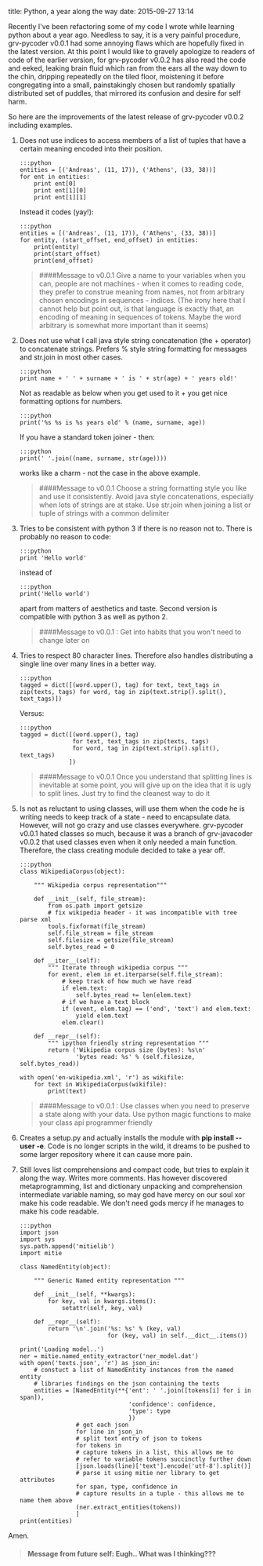 title: Python, a year along the way
date: 2015-09-27 13:14

Recently I've been refactoring some of my code I wrote while learning python
about a year ago.
Needless to say, it is a very painful procedure, grv-pycoder v0.0.1 had some
annoying flaws which are hopefully fixed in the latest version. At this point
I would like to gravely apologize to readers of code of the earlier version,
for grv-pycoder v0.0.2 has also read the code and eeked, leaking 
brain fluid which ran from the ears all the way down to the chin,
dripping repeatedly on the tiled floor, moistening it before congregating
into a small, painstakingly chosen but randomly spatially distributed set of puddles,
that mirrored its confusion and desire for self harm.

So here are the improvements of the latest release of grv-pycoder v0.0.2
including examples.

1.	Does not use indices to access members of a list of tuples that have a
certain meaning encoded into their position.

		:::python
		entities = [('Andreas', (11, 17)), ('Athens', (33, 38))]
		for ent in entities:
			print ent[0]
			print ent[1][0]
			print ent[1][1] 

    Instead it codes (yay!):

		:::python
		entities = [('Andreas', (11, 17)), ('Athens', (33, 38))]
		for entity, (start_offset, end_offset) in entities:
			print(entity)
			print(start_offset)
			print(end_offset)

	> ####Message to v0.0.1
	> Give a name to your variables when you can, people are not machines - when it
	> comes to reading code, they prefer to construe meaning from names,
	> not from arbitrary chosen encodings in sequences - indices.
	> (The irony here that I cannot help but point out, is that language is exactly that,
	>  an encoding of meaning in sequences of tokens. Maybe the word arbitrary is
	>  somewhat more important than it seems)

2.	Does not use what I call java style string concatenation (the + operator) to concatenate 
	strings. Prefers % style string formatting for messages and str.join in most
	other cases.

		:::python
		print name + ' ' + surname + ' is ' + str(age) + ' years old!'
	
	Not as readable as below when you get used to it + you get nice formatting options for numbers.

		:::python
		print('%s %s is %s years old' % (name, surname, age))

	If you have a standard token joiner - then:

		:::python
		print(' '.join((name, surname, str(age))))

	works like a charm - not the case in the above example.

	> ####Message to v0.0.1
	> Choose a string formatting style you like and use it consistently.
	> Avoid java style concatenations, especially when lots of strings are at stake.
	> Use str.join when joining a list or tuple of strings with a common delimiter

3.	Tries to be consistent with python 3 if there is no reason not to.
	There is probably no reason to code:

		:::python
		print 'Hello world'

	instead of

		:::python
		print('Hello world')

	apart from matters of aesthetics and taste. Second version is compatible with python 3 as well as python 2.

	> ####Message to v0.0.1 :
	> Get into habits that you won't need to change later on

4.	Tries to respect 80 character lines. Therefore also handles distributing a single line
	over many lines in a better way.

		:::python
		tagged = dict([(word.upper(), tag) for text, text_tags in zip(texts, tags) for word, tag in zip(text.strip().split(), text_tags)])

	Versus:

		:::python
		tagged = dict([(word.upper(), tag)
					   for text, text_tags in zip(texts, tags)
					   for word, tag in zip(text.strip().split(), text_tags)
					  ])

	> ####Message to v0.0.1
	> Once you understand that splitting lines is inevitable at some point, you will give up
	> on the idea that it is ugly to split lines. Just try to find the cleanest way to do it

5.	Is not as reluctant to using classes, will use them when the code he is writing needs to keep track
	of a state - need to encapsulate data. However, will not go crazy and use classes everywhere.
	grv-pycoder v0.0.1 hated classes so much, because it was a branch of grv-javacoder
	v0.0.2 that used classes even when it only needed a main function. Therefore, the
	class creating module decided to take a year off.


		:::python
		class WikipediaCorpus(object):

			""" Wikipedia corpus representation"""

			def __init__(self, file_stream):
				from os.path import getsize
				# fix wikipedia header - it was incompatible with tree parse xml
				tools.fixformat(file_stream)
				self.file_stream = file_stream
				self.filesize = getsize(file_stream)
				self.bytes_read = 0

			def __iter__(self):
				""" Iterate through wikipedia corpus """
				for event, elem in et.iterparse(self.file_stream):
					# keep track of how much we have read
					if elem.text:
						self.bytes_read += len(elem.text)
					# if we have a text block
					if (event, elem.tag) == ('end', 'text') and elem.text:
						yield elem.text
					elem.clear()

			def __repr__(self):
				""" ipython friendly string representation """
				return ('Wikipedia corpus size (bytes): %s\n'
						'bytes read: %s' % (self.filesize, self.bytes_read))

		with open('en-wikipedia.xml', 'r') as wikifile:
			for text in WikipediaCorpus(wikifile):
				print(text)

	> ####Message to v0.0.1 :
	> Use classes when you need to preserve a state along with your data. 
	> Use python magic functions to make your class api programmer friendly

6.	Creates a setup.py and actually installs the module with **pip install --user -e**.
	Code is no longer scripts in the wild, it dreams to be pushed to some larger
	repository where it can cause more pain.

7.	Still loves list comprehensions and compact code, but tries to explain it along the
	way. Writes more comments. Has however discovered metaprogramming, list and 
	dictionary unpacking and comprehension intermediate variable naming, so may god
	have mercy on our soul xor make his code readable. We don't need gods mercy if he 
	manages to make his code readable.

		:::python
		import json
		import sys
		sys.path.append('mitielib')
		import mitie

		class NamedEntity(object):

			""" Generic Named entity representation """

			def __init__(self, **kwargs):
				for key, val in kwargs.items():
					setattr(self, key, val)

			def __repr__(self):
				return '\n'.join('%s: %s' % (key, val)
								 for (key, val) in self.__dict__.items())

		print('Loading model..')
		ner = mitie.named_entity_extractor('ner_model.dat')
		with open('texts.json', 'r') as json_in:
			# constuct a list of NamedEntity instances from the named entity
			# libraries findings on the json containing the texts
			entities = [NamedEntity(**{'ent': ' '.join([tokens[i] for i in span]),
									   'confidence': confidence,
									   'type': type
									   })
						# get each json
						for line in json_in
						# split text entry of json to tokens
						for tokens in
						# capture tokens in a list, this allows me to 
						# refer to variable tokens succinctly further down
						[json.loads(line)['text'].encode('utf-8').split()]
						# parse it using mitie ner library to get attributes
						for span, type, confidence in
						# capture results in a tuple - this allows me to name them above
						(ner.extract_entities(tokens))
						]
		print(entities)

Amen. 
> #### Message from future self: Eugh.. What was I thinking???
